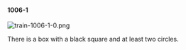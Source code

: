 #### 1006-1
![train-1006-1-0.png](https://github.com/lil-lab/nlvr/raw/master/nlvr/train/images/57/train-1006-1-0.png "train-1006-1-0.png")

There is a box with a black square and at least two circles.